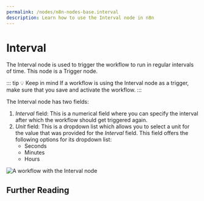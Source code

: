 ```yaml
---
permalink: /nodes/n8n-nodes-base.interval
description: Learn how to use the Interval node in n8n
---
```


# Interval

The Interval node is used to trigger the workflow to run in regular intervals of time. This node is a Trigger node.

::: tip 💡 Keep in mind
If a workflow is using the Interval node as a trigger, make sure that you save and activate the workflow.
:::

The Interval node has two fields:
1. *Interval* field: This is a numerical field where you can specify the interval after which the workflow should get triggered again.
2. *Unit* field: This is a dropdown list which allows you to select a unit for the value that was provided for the *Interval* field. This field offers the following options for its dropdown list:
    - Seconds
    - Minutes
    - Hours

![A workflow with the Interval node](./workflow.png)

## Further Reading

<FurtherReadingBlog />
